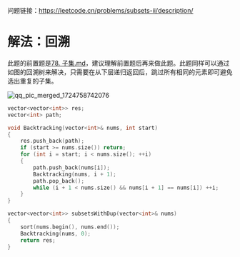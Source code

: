 问题链接：https://leetcode.cn/problems/subsets-ii/description/

# 解法：回溯

此题的前置题是[78. 子集.md](https://github.com/SakuraMayAi/LintCode/blob/main/Backtracking/78.%20%E5%AD%90%E9%9B%86.md)，建议理解前置题后再来做此题。此题同样可以通过如图的回溯树来解决，只需要在从下层递归返回后，跳过所有相同的元素即可避免选出重复的子集。

![qq_pic_merged_1724758742076](https://github.com/user-attachments/assets/4c9bc87e-e253-4300-8985-a66fdbb3b5b6)


```cpp
vector<vector<int>> res;
vector<int> path;

void Backtracking(vector<int>& nums, int start)
{
    res.push_back(path);
    if (start >= nums.size()) return;
    for (int i = start; i < nums.size(); ++i)
    {
        path.push_back(nums[i]);
        Backtracking(nums, i + 1);
        path.pop_back();
        while (i + 1 < nums.size() && nums[i + 1] == nums[i]) ++i;
    }
}

vector<vector<int>> subsetsWithDup(vector<int>& nums)
{
    sort(nums.begin(), nums.end());
    Backtracking(nums, 0);
    return res;
}
```
